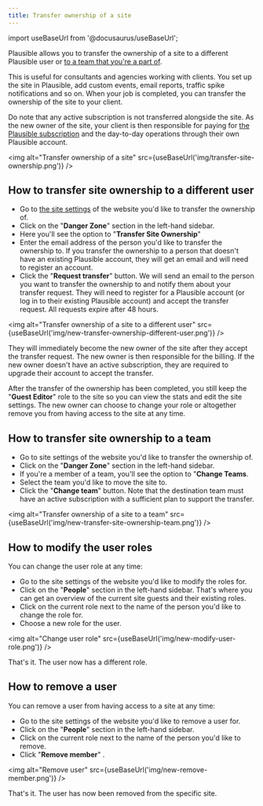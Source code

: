 ```yaml
---
title: Transfer ownership of a site
---
```


import useBaseUrl from '@docusaurus/useBaseUrl';

Plausible allows you to transfer the ownership of a site to a different Plausible user or [to a team that you're a part of](users-roles.md).

This is useful for consultants and agencies working with clients. You set up the site in Plausible, add custom events, email reports, traffic spike notifications and so on. When your job is completed, you can transfer the ownership of the site to your client. 

Do note that any active subscription is not transferred alongside the site. As the new owner of the site, your client is then responsible for paying for [the Plausible subscription](subscription-plans.md) and the day-to-day operations through their own Plausible account.

<img alt="Transfer ownership of a site" src={useBaseUrl('img/transfer-site-ownership.png')} />

## How to transfer site ownership to a different user

* Go to [the site settings](website-settings.md) of the website you'd like to transfer the ownership of.
* Click on the "**Danger Zone**" section in the left-hand sidebar.
* Here you'll see the option to "**Transfer Site Ownership**"
* Enter the email address of the person you'd like to transfer the ownership to. If you transfer the ownership to a person that doesn't have an existing Plausible account, they will get an email and will need to register an account.
* Click the "**Request transfer**" button. We will send an email to the person you want to transfer the ownership to and notify them about your transfer request. They will need to register for a Plausible account (or log in to their existing Plausible account) and accept the transfer request. All requests expire after 48 hours.

<img alt="Transfer ownership of a site to a different user" src={useBaseUrl('img/new-transfer-ownership-different-user.png')} />

They will immediately become the new owner of the site after they accept the transfer request. The new owner is then responsible for the billing. If the new owner doesn't have an active subscription, they are required to upgrade their account to accept the transfer.

After the transfer of the ownership has been completed, you still keep the "**Guest Editor**" role to the site so you can view the stats and edit the site settings. The new owner can choose to change your role or altogether remove you from having access to the site at any time.


## How to transfer site ownership to a team

* Go to site settings of the website you'd like to transfer the ownership of.
* Click on the "**Danger Zone**" section in the left-hand sidebar.
* If you're a member of a team, you'll see the option to "**Change Teams**.
* Select the team you'd like to move the site to.
* Click the "**Change team**" button. Note that the destination team must have an active subscription with a sufficient plan to support the transfer.

<img alt="Transfer ownership of a site to a team" src={useBaseUrl('img/new-transfer-site-ownership-team.png')} />

## How to modify the user roles

You can change the user role at any time:

* Go to the site settings of the website you'd like to modify the roles for.
* Click on the "**People**" section in the left-hand sidebar. That's where you can get an overview of the current site guests and their existing roles.
* Click on the current role next to the name of the person you'd like to change the role for.
* Choose a new role for the user.

<img alt="Change user role" src={useBaseUrl('img/new-modify-user-role.png')} />

That's it. The user now has a different role.

## How to remove a user

You can remove a user from having access to a site at any time:

* Go to the site settings of the website you'd like to remove a user for.
* Click on the "**People**" section in the left-hand sidebar.
* Click on the current role next to the name of the person you'd like to remove.
* Click "**Remove member**" .

<img alt="Remove user" src={useBaseUrl('img/new-remove-member.png')} />

That's it. The user has now been removed from the specific site.

